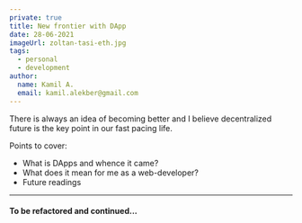 ```yaml
---
private: true
title: New frontier with DApp
date: 28-06-2021
imageUrl: zoltan-tasi-eth.jpg
tags:
  - personal
  - development
author:
  name: Kamil A.
  email: kamil.alekber@gmail.com
---
```


There is always an idea of becoming better and I believe decentralized future is the key point in our fast pacing life.

Points to cover:

- What is DApps and whence it came?
- What does it mean for me as a web-developer?
- Future readings

---

#### To be refactored and continued...

